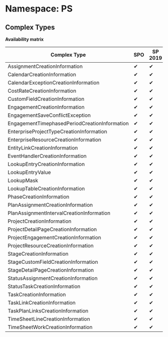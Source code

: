# Namespace: PS
## Complex Types

**Availability matrix**

Complex Type | SPO | SP 2019 | SP 2016 | SP 2013
----------|-----|---------|---------|--------
AssignmentCreationInformation | ✔ | ✔ | ✔ | ✖
CalendarCreationInformation | ✔ | ✔ | ✔ | ✖
CalendarExceptionCreationInformation | ✔ | ✔ | ✔ | ✖
CostRateCreationInformation | ✔ | ✔ | ✔ | ✖
CustomFieldCreationInformation | ✔ | ✔ | ✔ | ✖
EngagementCreationInformation | ✔ | ✔ | ✖ | ✖
EngagementSaveConflictException | ✔ | ✔ | ✖ | ✖
EngagementTimephasedPeriodCreationInformation | ✔ | ✔ | ✖ | ✖
EnterpriseProjectTypeCreationInformation | ✔ | ✔ | ✔ | ✖
EnterpriseResourceCreationInformation | ✔ | ✔ | ✔ | ✖
EntityLinkCreationInformation | ✔ | ✔ | ✖ | ✖
EventHandlerCreationInformation | ✔ | ✔ | ✔ | ✖
LookupEntryCreationInformation | ✔ | ✔ | ✔ | ✖
LookupEntryValue | ✔ | ✔ | ✔ | ✖
LookupMask | ✔ | ✔ | ✔ | ✖
LookupTableCreationInformation | ✔ | ✔ | ✔ | ✖
PhaseCreationInformation | ✔ | ✔ | ✔ | ✖
PlanAssignmentCreationInformation | ✔ | ✔ | ✔ | ✖
PlanAssignmentIntervalCreationInformation | ✔ | ✔ | ✔ | ✖
ProjectCreationInformation | ✔ | ✔ | ✔ | ✖
ProjectDetailPageCreationInformation | ✔ | ✔ | ✔ | ✖
ProjectEngagementCreationInformation | ✔ | ✔ | ✖ | ✖
ProjectResourceCreationInformation | ✔ | ✔ | ✔ | ✖
StageCreationInformation | ✔ | ✔ | ✔ | ✖
StageCustomFieldCreationInformation | ✔ | ✔ | ✔ | ✖
StageDetailPageCreationInformation | ✔ | ✔ | ✔ | ✖
StatusAssignmentCreationInformation | ✔ | ✔ | ✔ | ✖
StatusTaskCreationInformation | ✔ | ✔ | ✔ | ✖
TaskCreationInformation | ✔ | ✔ | ✔ | ✖
TaskLinkCreationInformation | ✔ | ✔ | ✔ | ✖
TaskPlanLinksCreationInformation | ✔ | ✔ | ✖ | ✖
TimeSheetLineCreationInformation | ✔ | ✔ | ✔ | ✖
TimeSheetWorkCreationInformation | ✔ | ✔ | ✔ | ✖
